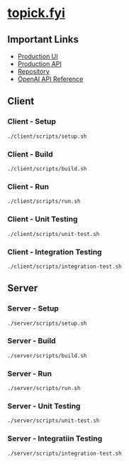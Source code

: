 # [topick.fyi](https://topick.fyi)

## Important Links

- [Production UI](https://topick.fyi)
- [Production API](https://services.topick.fyi)
- [Repository](https://github.com/ExoKomodo/topick)
- [OpenAI API Reference](https://platform.openai.com/docs/api-reference)

## Client

### Client - Setup

```shell
./client/scripts/setup.sh
```

### Client - Build

```shell
./client/scripts/build.sh
```

### Client - Run

```shell
./client/scripts/run.sh
```

### Client - Unit Testing

```shell
./client/scripts/unit-test.sh
```

### Client - Integration Testing

```shell
./client/scripts/integration-test.sh
```

## Server

### Server - Setup

```shell
./server/scripts/setup.sh
```

### Server - Build

```shell
./server/scripts/build.sh
```

### Server - Run

```shell
./server/scripts/run.sh
```

### Server - Unit Testing

```shell
./server/scripts/unit-test.sh
```

### Server - Integratiin Testing

```shell
./server/scripts/integration-test.sh
```

